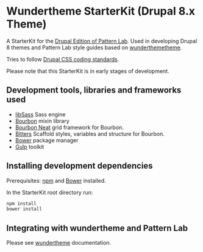 # Wundertheme StarterKit (Drupal 8.x Theme)

A StarterKit for the [Drupal Edition of Pattern Lab](https://github.com/pattern-lab/edition-php-drupal-standard). Used in developing Drupal 8 themes and Pattern Lab style guides based on [wunderthemetheme](https://github.com/Wunderkraut-Benelux/wundertheme/tree/8.x-patternlab).

Tries to follow [Drupal CSS coding standards](https://www.drupal.org/coding-standards/css).

Please note that this StarterKit is in early stages of development.


## Development tools, libraries and frameworks used

- [libSass](http://sass-lang.com/libsass) Sass engine
- [Bourbon](http://bourbon.io/) mixin library
- [Bourbon Neat](http://neat.bourbon.io/) grid framework for Bourbon.
- [Bitters](http://bitters.bourbon.io/) Scaffold styles, variables and structure for Bourbon.
- [Bower](http://bower.io/) package manager
- [Gulp](http://gulpjs.com/) toolkit


## Installing development dependencies

Prerequisites: [npm](https://nodejs.org/) and [Bower](http://bower.io/) installed.

In the StarterKit root directory run:

```sh
npm install
bower install
```


## Integrating with wundertheme and Pattern Lab

Please see [wundertheme](https://github.com/Wunderkraut-Benelux/wundertheme/tree/8.x-patternlab) documentation.
